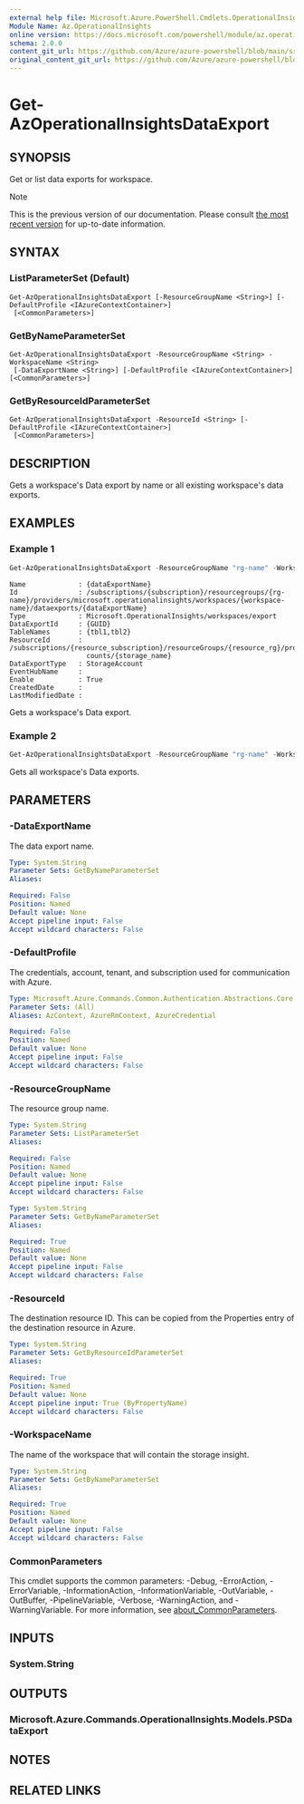 ```yaml
---
external help file: Microsoft.Azure.PowerShell.Cmdlets.OperationalInsights.dll-Help.xml
Module Name: Az.OperationalInsights
online version: https://docs.microsoft.com/powershell/module/az.operationalinsights/get-azoperationalinsightsdataexport
schema: 2.0.0
content_git_url: https://github.com/Azure/azure-powershell/blob/main/src/OperationalInsights/OperationalInsights/help/Get-AzOperationalInsightsDataExport.md
original_content_git_url: https://github.com/Azure/azure-powershell/blob/main/src/OperationalInsights/OperationalInsights/help/Get-AzOperationalInsightsDataExport.md
---
```


# Get-AzOperationalInsightsDataExport

## SYNOPSIS
Get or list data exports for workspace.

> [!NOTE]
>This is the previous version of our documentation. Please consult [the most recent version](/powershell/module/az.operationalinsights/get-azoperationalinsightsdataexport) for up-to-date information.

## SYNTAX

### ListParameterSet (Default)
```
Get-AzOperationalInsightsDataExport [-ResourceGroupName <String>] [-DefaultProfile <IAzureContextContainer>]
 [<CommonParameters>]
```

### GetByNameParameterSet
```
Get-AzOperationalInsightsDataExport -ResourceGroupName <String> -WorkspaceName <String>
 [-DataExportName <String>] [-DefaultProfile <IAzureContextContainer>] [<CommonParameters>]
```

### GetByResourceIdParameterSet
```
Get-AzOperationalInsightsDataExport -ResourceId <String> [-DefaultProfile <IAzureContextContainer>]
 [<CommonParameters>]
```

## DESCRIPTION
Gets a workspace's Data export by name or all existing workspace's data exports.

## EXAMPLES

### Example 1
```powershell
Get-AzOperationalInsightsDataExport -ResourceGroupName "rg-name" -WorkspaceName "workspace-name" -DataExportName "dataExportName"
```

```output
Name             : {dataExportName}
Id               : /subscriptions/{subscription}/resourcegroups/{rg-name}/providers/microsoft.operationalinsights/workspaces/{workspace-name}/dataexports/{dataExportName}
Type             : Microsoft.OperationalInsights/workspaces/export
DataExportId     : {GUID}
TableNames       : {tbl1,tbl2}
ResourceId       : /subscriptions/{resource_subscription}/resourceGroups/{resource_rg}/providers/Microsoft.Storage/storageAc
                   counts/{storage_name}
DataExportType   : StorageAccount
EventHubName     :
Enable           : True
CreatedDate      : 
LastModifiedDate :
```

Gets a workspace's Data export.

### Example 2
```powershell
Get-AzOperationalInsightsDataExport -ResourceGroupName "rg-name" -WorkspaceName "workspace-name"
```

Gets all workspace's Data exports.

## PARAMETERS

### -DataExportName
The data export name.

```yaml
Type: System.String
Parameter Sets: GetByNameParameterSet
Aliases:

Required: False
Position: Named
Default value: None
Accept pipeline input: False
Accept wildcard characters: False
```

### -DefaultProfile
The credentials, account, tenant, and subscription used for communication with Azure.

```yaml
Type: Microsoft.Azure.Commands.Common.Authentication.Abstractions.Core.IAzureContextContainer
Parameter Sets: (All)
Aliases: AzContext, AzureRmContext, AzureCredential

Required: False
Position: Named
Default value: None
Accept pipeline input: False
Accept wildcard characters: False
```

### -ResourceGroupName
The resource group name.

```yaml
Type: System.String
Parameter Sets: ListParameterSet
Aliases:

Required: False
Position: Named
Default value: None
Accept pipeline input: False
Accept wildcard characters: False
```

```yaml
Type: System.String
Parameter Sets: GetByNameParameterSet
Aliases:

Required: True
Position: Named
Default value: None
Accept pipeline input: False
Accept wildcard characters: False
```

### -ResourceId
The destination resource ID.
This can be copied from the Properties entry of the destination resource in Azure.

```yaml
Type: System.String
Parameter Sets: GetByResourceIdParameterSet
Aliases:

Required: True
Position: Named
Default value: None
Accept pipeline input: True (ByPropertyName)
Accept wildcard characters: False
```

### -WorkspaceName
The name of the workspace that will contain the storage insight.

```yaml
Type: System.String
Parameter Sets: GetByNameParameterSet
Aliases:

Required: True
Position: Named
Default value: None
Accept pipeline input: False
Accept wildcard characters: False
```

### CommonParameters
This cmdlet supports the common parameters: -Debug, -ErrorAction, -ErrorVariable, -InformationAction, -InformationVariable, -OutVariable, -OutBuffer, -PipelineVariable, -Verbose, -WarningAction, and -WarningVariable. For more information, see [about_CommonParameters](http://go.microsoft.com/fwlink/?LinkID=113216).

## INPUTS

### System.String

## OUTPUTS

### Microsoft.Azure.Commands.OperationalInsights.Models.PSDataExport

## NOTES

## RELATED LINKS
